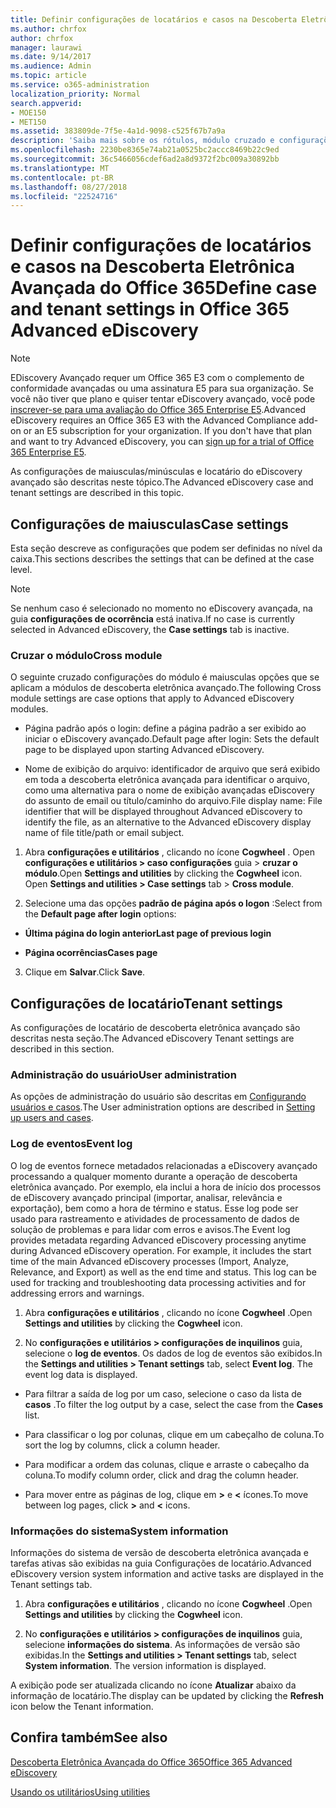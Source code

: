 ```yaml
---
title: Definir configurações de locatários e casos na Descoberta Eletrônica Avançada do Office 365
ms.author: chrfox
author: chrfox
manager: laurawi
ms.date: 9/14/2017
ms.audience: Admin
ms.topic: article
ms.service: o365-administration
localization_priority: Normal
search.appverid:
- MOE150
- MET150
ms.assetid: 383809de-7f5e-4a1d-9098-c525f67b7a9a
description: 'Saiba mais sobre os rótulos, módulo cruzado e configurações de locatário que você pode definir no nível de maiusculas no eDiscovery avançadas do Office 365.  '
ms.openlocfilehash: 2230be8365e74ab21a0525bc2accc8469b22c9ed
ms.sourcegitcommit: 36c5466056cdef6ad2a8d9372f2bc009a30892bb
ms.translationtype: MT
ms.contentlocale: pt-BR
ms.lasthandoff: 08/27/2018
ms.locfileid: "22524716"
---
```

# <a name="define-case-and-tenant-settings-in-office-365-advanced-ediscovery"></a><span data-ttu-id="524a4-103">Definir configurações de locatários e casos na Descoberta Eletrônica Avançada do Office 365</span><span class="sxs-lookup"><span data-stu-id="524a4-103">Define case and tenant settings in Office 365 Advanced eDiscovery</span></span>

> [!NOTE]
> <span data-ttu-id="524a4-p101">EDiscovery Avançado requer um Office 365 E3 com o complemento de conformidade avançadas ou uma assinatura E5 para sua organização. Se você não tiver que plano e quiser tentar eDiscovery avançado, você pode [inscrever-se para uma avaliação do Office 365 Enterprise E5](https://go.microsoft.com/fwlink/p/?LinkID=698279).</span><span class="sxs-lookup"><span data-stu-id="524a4-p101">Advanced eDiscovery requires an Office 365 E3 with the Advanced Compliance add-on or an E5 subscription for your organization. If you don't have that plan and want to try Advanced eDiscovery, you can [sign up for a trial of Office 365 Enterprise E5](https://go.microsoft.com/fwlink/p/?LinkID=698279).</span></span> 
  
<span data-ttu-id="524a4-106">As configurações de maiusculas/minúsculas e locatário do eDiscovery avançado são descritas neste tópico.</span><span class="sxs-lookup"><span data-stu-id="524a4-106">The Advanced eDiscovery case and tenant settings are described in this topic.</span></span>
  
## <a name="case-settings"></a><span data-ttu-id="524a4-107">Configurações de maiusculas</span><span class="sxs-lookup"><span data-stu-id="524a4-107">Case settings</span></span>

<span data-ttu-id="524a4-108">Esta seção descreve as configurações que podem ser definidas no nível da caixa.</span><span class="sxs-lookup"><span data-stu-id="524a4-108">This sections describes the settings that can be defined at the case level.</span></span>
  
> [!NOTE]
> <span data-ttu-id="524a4-109">Se nenhum caso é selecionado no momento no eDiscovery avançada, na guia **configurações de ocorrência** está inativa.</span><span class="sxs-lookup"><span data-stu-id="524a4-109">If no case is currently selected in Advanced eDiscovery, the **Case settings** tab is inactive.</span></span> 
  
### <a name="cross-module"></a><span data-ttu-id="524a4-110">Cruzar o módulo</span><span class="sxs-lookup"><span data-stu-id="524a4-110">Cross module</span></span>

<span data-ttu-id="524a4-111">O seguinte cruzado configurações do módulo é maiusculas opções que se aplicam a módulos de descoberta eletrônica avançado.</span><span class="sxs-lookup"><span data-stu-id="524a4-111">The following Cross module settings are case options that apply to Advanced eDiscovery modules.</span></span>
  
- <span data-ttu-id="524a4-112">Página padrão após o login: define a página padrão a ser exibido ao iniciar o eDiscovery avançado.</span><span class="sxs-lookup"><span data-stu-id="524a4-112">Default page after login: Sets the default page to be displayed upon starting Advanced eDiscovery.</span></span>
    
- <span data-ttu-id="524a4-113">Nome de exibição do arquivo: identificador de arquivo que será exibido em toda a descoberta eletrônica avançada para identificar o arquivo, como uma alternativa para o nome de exibição avançadas eDiscovery do assunto de email ou título/caminho do arquivo.</span><span class="sxs-lookup"><span data-stu-id="524a4-113">File display name: File identifier that will be displayed throughout Advanced eDiscovery to identify the file, as an alternative to the Advanced eDiscovery display name of file title/path or email subject.</span></span>
    
1. <span data-ttu-id="524a4-p102">Abra **configurações e utilitários** , clicando no ícone **Cogwheel** . Open **configurações e utilitários \> caso configurações** guia \> **cruzar o módulo**.</span><span class="sxs-lookup"><span data-stu-id="524a4-p102">Open **Settings and utilities** by clicking the **Cogwheel** icon. Open **Settings and utilities \> Case settings** tab \> **Cross module**.</span></span> 
    
2. <span data-ttu-id="524a4-116">Selecione uma das opções **padrão de página após o logon** :</span><span class="sxs-lookup"><span data-stu-id="524a4-116">Select from the **Default page after login** options:</span></span> 
    
  - <span data-ttu-id="524a4-117">**Última página do login anterior**</span><span class="sxs-lookup"><span data-stu-id="524a4-117">**Last page of previous login**</span></span>
    
  - <span data-ttu-id="524a4-118">**Página ocorrências**</span><span class="sxs-lookup"><span data-stu-id="524a4-118">**Cases page**</span></span>
    
3. <span data-ttu-id="524a4-119">Clique em **Salvar**.</span><span class="sxs-lookup"><span data-stu-id="524a4-119">Click **Save**.</span></span>
    
## <a name="tenant-settings"></a><span data-ttu-id="524a4-120">Configurações de locatário</span><span class="sxs-lookup"><span data-stu-id="524a4-120">Tenant settings</span></span>

<span data-ttu-id="524a4-121">As configurações de locatário de descoberta eletrônica avançado são descritas nesta seção.</span><span class="sxs-lookup"><span data-stu-id="524a4-121">The Advanced eDiscovery Tenant settings are described in this section.</span></span>
  
### <a name="user-administration"></a><span data-ttu-id="524a4-122">Administração do usuário</span><span class="sxs-lookup"><span data-stu-id="524a4-122">User administration</span></span>

<span data-ttu-id="524a4-123">As opções de administração do usuário são descritas em [Configurando usuários e casos](set-up-users-and-cases-in-advanced-ediscovery.md).</span><span class="sxs-lookup"><span data-stu-id="524a4-123">The User administration options are described in [Setting up users and cases](set-up-users-and-cases-in-advanced-ediscovery.md).</span></span>
  
### <a name="event-log"></a><span data-ttu-id="524a4-124">Log de eventos</span><span class="sxs-lookup"><span data-stu-id="524a4-124">Event log</span></span>

<span data-ttu-id="524a4-p103">O log de eventos fornece metadados relacionadas a eDiscovery avançado processando a qualquer momento durante a operação de descoberta eletrônica avançado. Por exemplo, ela inclui a hora de início dos processos de eDiscovery avançado principal (importar, analisar, relevância e exportação), bem como a hora de término e status. Esse log pode ser usado para rastreamento e atividades de processamento de dados de solução de problemas e para lidar com erros e avisos.</span><span class="sxs-lookup"><span data-stu-id="524a4-p103">The Event log provides metadata regarding Advanced eDiscovery processing anytime during Advanced eDiscovery operation. For example, it includes the start time of the main Advanced eDiscovery processes (Import, Analyze, Relevance, and Export) as well as the end time and status. This log can be used for tracking and troubleshooting data processing activities and for addressing errors and warnings.</span></span>
  
1. <span data-ttu-id="524a4-128">Abra **configurações e utilitários** , clicando no ícone **Cogwheel** .</span><span class="sxs-lookup"><span data-stu-id="524a4-128">Open **Settings and utilities** by clicking the **Cogwheel** icon.</span></span> 
    
2. <span data-ttu-id="524a4-p104">No **configurações e utilitários \> configurações de inquilinos** guia, selecione o **log de eventos**. Os dados de log de eventos são exibidos.</span><span class="sxs-lookup"><span data-stu-id="524a4-p104">In the **Settings and utilities \> Tenant settings** tab, select **Event log**. The event log data is displayed.</span></span>
    
  - <span data-ttu-id="524a4-131">Para filtrar a saída de log por um caso, selecione o caso da lista de **casos** .</span><span class="sxs-lookup"><span data-stu-id="524a4-131">To filter the log output by a case, select the case from the **Cases** list.</span></span> 
    
  - <span data-ttu-id="524a4-132">Para classificar o log por colunas, clique em um cabeçalho de coluna.</span><span class="sxs-lookup"><span data-stu-id="524a4-132">To sort the log by columns, click a column header.</span></span> 
    
  - <span data-ttu-id="524a4-133">Para modificar a ordem das colunas, clique e arraste o cabeçalho da coluna.</span><span class="sxs-lookup"><span data-stu-id="524a4-133">To modify column order, click and drag the column header.</span></span>
    
  - <span data-ttu-id="524a4-134">Para mover entre as páginas de log, clique em **\>** e **\<** ícones.</span><span class="sxs-lookup"><span data-stu-id="524a4-134">To move between log pages, click **\>** and **\<** icons.</span></span> 
    
### <a name="system-information"></a><span data-ttu-id="524a4-135">Informações do sistema</span><span class="sxs-lookup"><span data-stu-id="524a4-135">System information</span></span>

<span data-ttu-id="524a4-136">Informações do sistema de versão de descoberta eletrônica avançada e tarefas ativas são exibidas na guia Configurações de locatário.</span><span class="sxs-lookup"><span data-stu-id="524a4-136">Advanced eDiscovery version system information and active tasks are displayed in the Tenant settings tab.</span></span>
  
1. <span data-ttu-id="524a4-137">Abra **configurações e utilitários** , clicando no ícone **Cogwheel** .</span><span class="sxs-lookup"><span data-stu-id="524a4-137">Open **Settings and utilities** by clicking the **Cogwheel** icon.</span></span> 
    
2. <span data-ttu-id="524a4-p105">No **configurações e utilitários \> configurações de inquilinos** guia, selecione **informações do sistema**. As informações de versão são exibidas.</span><span class="sxs-lookup"><span data-stu-id="524a4-p105">In the **Settings and utilities \> Tenant settings** tab, select **System information**. The version information is displayed.</span></span>
    
<span data-ttu-id="524a4-140">A exibição pode ser atualizada clicando no ícone **Atualizar** abaixo da informação de locatário.</span><span class="sxs-lookup"><span data-stu-id="524a4-140">The display can be updated by clicking the **Refresh** icon below the Tenant information.</span></span> 
  
## <a name="see-also"></a><span data-ttu-id="524a4-141">Confira também</span><span class="sxs-lookup"><span data-stu-id="524a4-141">See also</span></span>

[<span data-ttu-id="524a4-142">Descoberta Eletrônica Avançada do Office 365</span><span class="sxs-lookup"><span data-stu-id="524a4-142">Office 365 Advanced eDiscovery</span></span>](office-365-advanced-ediscovery.md)
  
[<span data-ttu-id="524a4-143">Usando os utilitários</span><span class="sxs-lookup"><span data-stu-id="524a4-143">Using utilities</span></span>](use-advanced-ediscovery-utilities.md)

